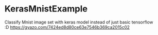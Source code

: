 # KerasMnistExample
Classify Mnist image set with keras model instead of just basic tensorflow :D
https://gyazo.com/7424ed8d80ce63e7546b369ca2015c02
